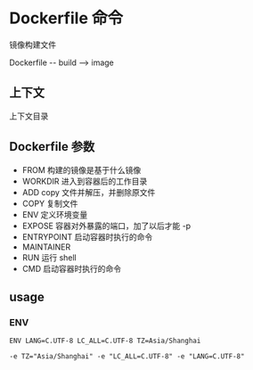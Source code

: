# Dockerfile 命令

镜像构建文件

Dockerfile -- build --> image

## 上下文

上下文目录

## Dockerfile 参数

- FROM 构建的镜像是基于什么镜像
- WORKDIR 进入到容器后的工作目录
- ADD copy 文件并解压，并删除原文件
- COPY 复制文件
- ENV 定义环境变量
- EXPOSE 容器对外暴露的端口，加了以后才能 -p
- ENTRYPOINT 启动容器时执行的命令
- MAINTAINER
- RUN 运行 shell
- CMD 启动容器时执行的命令

## usage

### ENV

```text
ENV LANG=C.UTF-8 LC_ALL=C.UTF-8 TZ=Asia/Shanghai
```

```text
-e TZ="Asia/Shanghai" -e "LC_ALL=C.UTF-8" -e "LANG=C.UTF-8"
```

